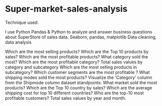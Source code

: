 # Super-market-sales-analysis
Technique used:

I use Python Pandas & Python to analyze and answer business questions about SuperStore of sales data. Seaborn, pandas, matplotlib Data cleaning, data analysis

Which are the most selling products?
Which are the Top 10 products by sales?
Which are the most profitable products?
What category sold the most?
Which are the most profitable category?
Total sales values by category and subcategory
Which are the most selling products in subcategory?
Which customer segments are the most profitable ?
What shipping modes sold the most products?
Visualize the 'Category' column from the Shipmode column dataset standpoints.
What market sold the most products?
Which are the Top 10 country by sales?
Which are the average shipping cost for top 10 different countries?
Who are the top-10 most profitable customers?
Total sales values by year and month.

